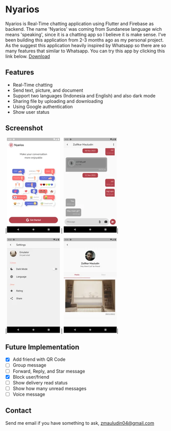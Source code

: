 # Nyarios
Nyarios is Real-Time chatting application using Flutter and Firebase as backend. 
The name 'Nyarios' was coming from Sundanese language wich means 'speaking', since it is a chatting app so I believe it is make sense.
I've been building this application from 2-3 months ago as my personal project.
As the suggest this application heavily inspired by Whatsapp so there are so many features that similar to Whatsapp.
You can try this app by clicking this link below.
[Download](https://github.com/zuludin04/nyarios/blob/main/download/nyarios.apk)

## Features

- Real-Time chatting
- Send text, picture, and document
- Support two languages (Indonesia and English) and also dark mode
- Sharing file by uploading and downloading
- Using Google authentication
- Show user status

## Screenshot
|![file](https://raw.githubusercontent.com/zuludin04/nyarios/main/screenshot/nyarios_sc_1.webp) | ![file](https://raw.githubusercontent.com/zuludin04/nyarios/main/screenshot/nyarios_sc_3.webp)|

|![file](https://raw.githubusercontent.com/zuludin04/nyarios/main/screenshot/nyarios_sc_5.webp) | ![file](https://raw.githubusercontent.com/zuludin04/nyarios/main/screenshot/nyarios_sc_6.webp)|

## Future Implementation

- [x]  Add friend with QR Code
- [ ]  Group message
- [ ]  Forward, Reply, and Star message
- [x]  Block user/friend
- [ ]  Show delivery read status
- [ ]  Show how many unread messages
- [ ]  Voice message

## Contact

Send me email if you have something to ask, zmauludin04@gmail.com
